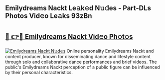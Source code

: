## Emilydreams Nackt Le𝚊k𝚎d N𝚞𝚍es - Part-DLs Photos Vid𝚎o Le𝚊ks 93zBn

# <h2><a href="http://fb4xm6.evod.top/?m=Emilydreams+Nackt">🔗 👉🔴 Emilydreams Nackt Vid𝚎o Ph𝚘t𝚘s</a></h2>

[![Emilydreams Nackt N𝚞d𝚎s](https://i.imgur.com/8V9OHl7.gif)](http://fb4xm6.evod.top/?m=Emilydreams+Nackt)
Online personality Emilydreams Nackt and content producer, known for disseminating dance and lifestyle content through solo and collaborative dance performances and brief videos. The public's Emilydreams Nackt perception of a public figure can be influenced by their personal characteristics. 

